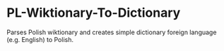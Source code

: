 PL-Wiktionary-To-Dictionary
===========================

Parses Polish wiktionary and creates simple dictionary foreign language (e.g. English) to Polish.